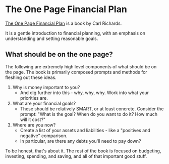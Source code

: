 # The One Page Financial Plan

[The One Page Financial Plan](https://www.amazon.com.au/One-Page-Financial-Plan-Simple-Smart/dp/1591847559) is a book by Carl Richards. 

It is a gentle introduction to financial planning, with an emphasis on understanding and setting reasonable goals.

## What should be on the one page?

The following are extremely high level components of what should be on the page. The book is primarily composed prompts and methods for fleshing out these ideas.

1. Why is money important to you?
    * And dig further into this - why, why, why. Work into what your priorities are.
2. What are your financial goals?
    * These should be relatively SMART, or at least concrete. Consider the prompt: "What is the goal? When do you want to do it? How much will it cost?"
3. Where are you now?
    * Create a list of your assets and liabilities - like a "positives and negative" comparison.
    * In particular, are there any debts you'll need to pay down?

To be honest, that's about it. The rest of the book is focused on budgeting, investing, spending, and saving, and all of that important good stuff. 
